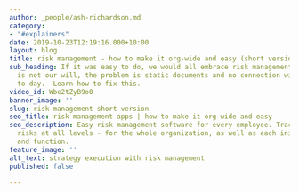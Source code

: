 ```yaml
---
author: _people/ash-richardson.md
category:
- "#explainers"
date: 2019-10-23T12:19:16.000+10:00
layout: blog
title: risk management - how to make it org-wide and easy (short version)
sub_heading: If it was easy to do, we would all embrace risk management - the problem
  is not our will, the problem is static documents and no connection with our day
  to day.  Learn how to fix this.
video_id: Wbe2tZyB9o0
banner_image: ''
slug: risk management short version
seo_title: risk management apps | how to make it org-wide and easy
seo_description: Easy risk management software for every employee. Track and manage
  risks at all levels - for the whole organization, as well as each initiative, project
  and function.
feature_image: ''
alt_text: strategy execution with risk management
published: false

---
```

